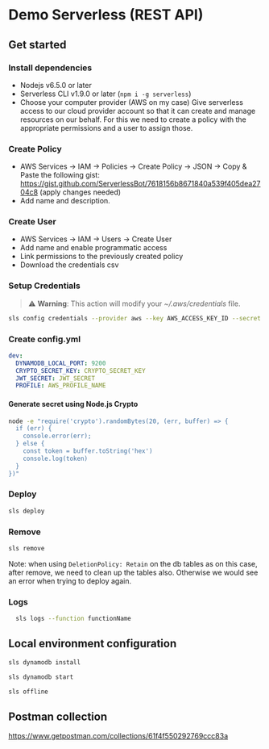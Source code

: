 # Demo Serverless (REST API)

## Get started

### Install dependencies

- Nodejs v6.5.0 or later
- Serverless CLI v1.9.0 or later (`npm i -g serverless`)
- Choose your computer provider (AWS on my case)
  Give serverless access to our cloud provider account so that it can create and manage resources on our behalf. For this we need to create a policy with the appropriate permissions and a user to assign those.

### Create Policy

- AWS Services -> IAM -> Policies -> Create Policy -> JSON -> Copy & Paste the following gist: https://gist.github.com/ServerlessBot/7618156b8671840a539f405dea2704c8 (apply changes needed)
- Add name and description.

### Create User

- AWS Services -> IAM -> Users -> Create User
- Add name and enable programmatic access
- Link permissions to the previously created policy
- Download the credentials csv

### Setup Credentials

> ⚠️ **Warning**: This action will modify your *~/.aws/credentials* file.

```bash
sls config credentials --provider aws --key AWS_ACCESS_KEY_ID --secret AWS_ACCESS_SECRET_KEY --profile AWS_PROFILE_NAME
```

### Create config.yml

```yml
dev:
  DYNAMODB_LOCAL_PORT: 9200
  CRYPTO_SECRET_KEY: CRYPTO_SECRET_KEY
  JWT_SECRET: JWT_SECRET
  PROFILE: AWS_PROFILE_NAME
```

#### Generate secret using Node.js Crypto

```bash
node -e "require('crypto').randomBytes(20, (err, buffer) => {
  if (err) {
    console.error(err);
  } else {
    const token = buffer.toString('hex')
    console.log(token)
  }
})"

```

### Deploy

```bash
sls deploy
```

### Remove

```bash
sls remove
```

Note: when using `DeletionPolicy: Retain` on the db tables as on this case, after remove, we need to clean up the tables also. Otherwise we would see an error when trying to deploy again.

### Logs

```bash
  sls logs --function functionName
```

## Local environment configuration

```bash
sls dynamodb install
```

```bash
sls dynamodb start
```

```bash
sls offline
```

## Postman collection

https://www.getpostman.com/collections/61f4f550292769ccc83a
